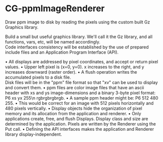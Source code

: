 CG-ppmImageRenderer
===================

Draw ppm image to disk by reading the pixels using the custom built Gz Graphics library.

Build a small but useful graphics library. We'll call it the Gz library, and all functions, vars, etc, will be named accordingly.  
Code interfaces consistency will be established by the use of prepared include files and an Application Program Interface (API). 

 • All displays are addressed by pixel coordinates, and accept or return pixel values. 
 • Upper left pixel is (x=0, y=0).  x increases to the right, and y increases downward (raster order). 
 • A flush operation writes the accumulated pixels to a disk file.  
   Disk files will be in the "ppm" file format so that "xv" can be used to display and convert them. 
 • ppm files are color image files that have an ascii header with xs and ys image-dimensions and a binary 3-byte pixel format: P6 xs yx 255\n  rgbrgbrgbrgb. 
 • A sample ppm header might be:  P6 512 480 255. 
 • This would be correct for an image with 512 pixels horizontally and 480 pixels vertically. 
 • Display objects hide the organization of pixel memory and its allocation from the application and renderer. 
 • Only applications create, free, and flush Displays. Display class and size are determined by the application. 
   Pixels are written by the Renderer using the Put call. 
 • Defining the API interfaces makes the application and Renderer library display-independent.